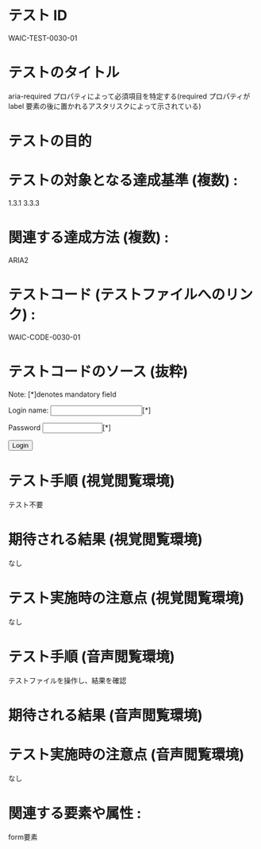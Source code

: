 # テスト ID 
WAIC-TEST-0030-01

# テストのタイトル 
aria-required プロパティによって必須項目を特定する(required プロパティが label 要素の後に置かれるアスタリスクによって示されている)

# テストの目的 


# テストの対象となる達成基準 (複数) :
1.3.1
3.3.3

# 関連する達成方法 (複数) :
ARIA2

# テストコード (テストファイルへのリンク) :
WAIC-CODE-0030-01

# テストコードのソース (抜粋)

<form action="#" method="post"  id="login1" onsubmit="return errorCheck1()">
  <p>Note: [*]denotes mandatory field</p>
  <p>
    <label for="usrname">Login name: </label>
    <input type="text" name="usrname" id="usrname" aria-required="true"/>[*]
  </p>
  <p>
    <label for="pwd">Password</label>
    <input type="password" name="pwd" id="pwd" size="12" aria-required="true" />[*]
  </p>
  <p>
    <input type="submit" value="Login" id="next_btn" name="next_btn"/>
  </p>

</form>

# テスト手順 (視覚閲覧環境) 
テスト不要

# 期待される結果 (視覚閲覧環境) 
なし

# テスト実施時の注意点 (視覚閲覧環境) 
なし

# テスト手順 (音声閲覧環境) 
テストファイルを操作し、結果を確認

# 期待される結果 (音声閲覧環境) 


# テスト実施時の注意点 (音声閲覧環境) 
なし

# 関連する要素や属性 :
form要素
